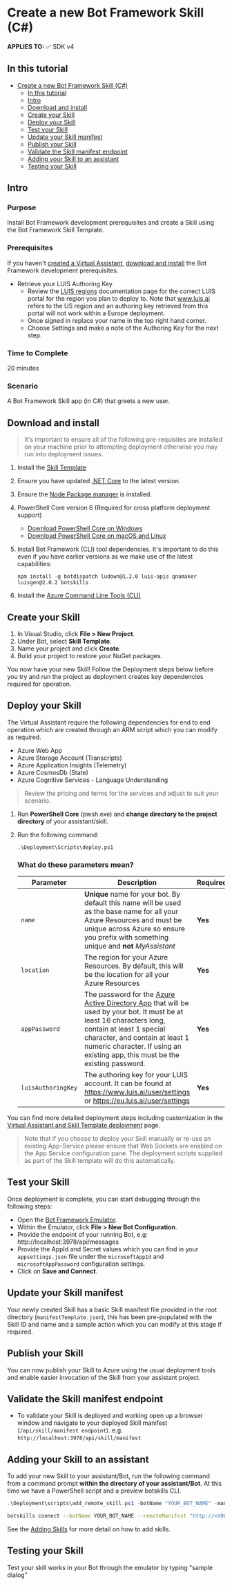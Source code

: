 # Create a new Bot Framework Skill (C#)

**APPLIES TO:** ✅ SDK v4

## In this tutorial

- [Create a new Bot Framework Skill (C#)](#create-a-new-bot-framework-skill-c)
  - [In this tutorial](#in-this-tutorial)
  - [Intro](#intro)
  - [Download and install](#download-and-install)
  - [Create your Skill](#create-your-skill)
  - [Deploy your Skill](#deploy-your-skill)
  - [Test your Skill](#test-your-skill)
  - [Update your Skill manifest](#update-your-skill-manifest)
  - [Publish your Skill](#publish-your-skill)
  - [Validate the Skill manifest endpoint](#validate-the-skill-manifest-endpoint)
  - [Adding your Skill to an assistant](#adding-your-skill-to-an-assistant)
  - [Testing your Skill](#testing-your-skill)

## Intro

### Purpose

Install Bot Framework development prerequisites and create a Skill using the Bot Framework Skill Template.

### Prerequisites

If you haven't [created a Virtual Assistant](./virtualassistant.md), [download and install](#download-and-install) the Bot Framework development prerequisites.

- Retrieve your LUIS Authoring Key
  - Review the [LUIS regions](https://docs.microsoft.com/en-us/azure/cognitive-services/luis/luis-reference-regions) documentation page for the correct LUIS portal for the region you plan to deploy to. Note that www.luis.ai refers to the US region and an authoring key retrieved from this portal will not work within a Europe deployment.
  - Once signed in replace your name in the top right hand corner.
  - Choose Settings and make a note of the Authoring Key for the next step.

### Time to Complete

20 minutes

### Scenario

A Bot Framework Skill app (in C#) that greets a new user.

## Download and install

> It's important to ensure all of the following pre-requisites are installed on your machine prior to attempting deployment otherwise you may run into deployment issues.

1. Install the [Skill Template](https://marketplace.visualstudio.com/items?itemName=BotBuilder.BotSkillTemplate)
2. Ensure you have updated [.NET Core](https://www.microsoft.com/net/download) to the latest version.  
3. Ensure the [Node Package manager](https://nodejs.org/en/) is installed.
4. PowerShell Core version 6 (Required for cross platform deployment support)
   * [Download PowerShell Core on Windows](https://aka.ms/getps6-windows)
   * [Download PowerShell Core on macOS and Linux](https://aka.ms/getps6-linux)
5. Install  Bot Framework (CLI) tool dependencies. It's important to do this even if you have earlier versions as we make use of the latest capabilities:

   ```
   npm install -g botdispatch ludown@1.2.0 luis-apis qnamaker luisgen@2.0.2 botskills
   ```

6. Install the [Azure Command Line Tools (CLI)](https://docs.microsoft.com/en-us/cli/azure/install-azure-cli-windows?view=azure-cli-latest)

## Create your Skill

1. In Visual Studio, click **File > New Project**.
2. Under Bot, select **Skill Template**.
3. Name your project and click **Create**.
4. Build your project to restore your NuGet packages.

You now have your new Skill! Follow the Deployment steps below before you try and run the project as deployment creates key dependencies required for operation.

## Deploy your Skill

The Virtual Assistant require the following dependencies for end to end operation which are created through an ARM script which you can modify as required.

- Azure Web App
- Azure Storage Account (Transcripts)
- Azure Application Insights (Telemetry)
- Azure CosmosDb (State)
- Azure Cognitive Services - Language Understanding

> Review the pricing and terms for the services and adjust to suit your scenario.

1. Run **PowerShell Core** (pwsh.exe) and **change directory to the project directory** of your assistant/skill.
2. Run the following command:

    ```shell
    .\Deployment\Scripts\deploy.ps1
    ```

    ### What do these parameters mean?

    Parameter | Description | Required
    --------- | ----------- | --------
    `name` | **Unique** name for your bot. By default this name will be used as the base name for all your Azure Resources and must be unique across Azure so ensure you prefix with something unique and **not** *MyAssistant* | **Yes**
    `location` | The region for your Azure Resources. By default, this will be the location for all your Azure Resources | **Yes**
    `appPassword` | The password for the [Azure Active Directory App](https://ms.portal.azure.com/#blade/Microsoft_AAD_IAM/ActiveDirectoryMenuBlade/Overview) that will be used by your bot. It must be at least 16 characters long, contain at least 1 special character, and contain at least 1 numeric character. If using an existing app, this must be the existing password. | **Yes**
    `luisAuthoringKey` | The authoring key for your LUIS account. It can be found at https://www.luis.ai/user/settings or https://eu.luis.ai/user/settings | **Yes**

You can find more detailed deployment steps including customization in the [Virtual Assistant and Skill Template deployment](/docs/tutorials/assistantandskilldeploymentsteps.md) page.

> Note that if you choose to deploy your Skill manually or re-use an existing App-Service please ensure that Web Sockets are enabled on the App Service configuration pane. The deployment scripts supplied as part of the Skill template will do this automatically.

## Test your Skill

Once deployment is complete, you can start debugging through the following steps:

- Open the [Bot Framework Emulator](https://github.com/Microsoft/BotFramework-Emulator).
- Within the Emulator, click **File > New Bot Configuration**.
- Provide the endpoint of your running Bot, e.g: http://localhost:3978/api/messages
- Provide the AppId and Secret values which you can find in your `appsettings.json` file under the `microsoftAppId` and `microsoftAppPassword` configuration settings.
- Click on **Save and Connect**.

## Update your Skill manifest

Your newly created Skill has a basic Skill manifest file provided in the root directory (`manifestTemplate.json`), this has been pre-populated with the Skill ID and name and a sample action which you can modify at this stage if required.

## Publish your Skill

You can now publish your Skill to Azure using the usual deployment tools and enable easier invocation of the Skill from your assistant project.

## Validate the Skill manifest endpoint

- To validate your Skill is deployed and working open up a browser window and navigate to your deployed Skill manifest (`/api/skill/manifest endpoint`). e.g.  `http://localhost:3978/api/skill/manifest`

## Adding your Skill to an assistant

To add your new Skill to your assistant/Bot, run the following command from a command prompt **within the directory of your assistant/Bot**. At this time we have a PowerShell script and a preview botskills CLI.

```powershell
.\Deployment\scripts\add_remote_skill.ps1 -botName "YOUR_BOT_NAME" -manifestUrl https://YOUR_SKILL.azurewebsites.net/api/skill/manifest
```

```bash
botskills connect --botName YOUR_BOT_NAME --remoteManifest "http://<YOUR_SKILL_MANIFEST>.azurewebsites.net/api/skill/manifest" --luisFolder "<YOUR-SKILL_PATH>\Deployment\Resources\LU\en\" --cs
```

See the [Adding Skills](/docs/advanced/skills/addingskills.md) for more detail on how to add skills.

## Testing your Skill

Test your skill works in your Bot through the emulator by typing "sample dialog"